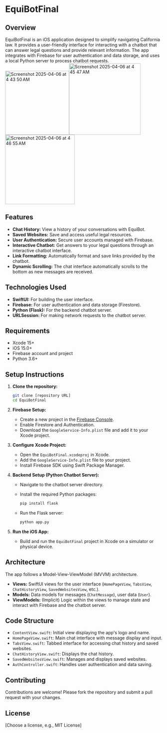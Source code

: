# EquiBotFinal

## Overview

EquiBotFinal is an iOS application designed to simplify navigating California law. It provides a user-friendly interface for interacting with a chatbot that can answer legal questions and provide relevant information. The app integrates with Firebase for user authentication and data storage, and uses a local Python server to process chatbot requests.
<img width="205" alt="Screenshot 2025-04-06 at 4 43 50 AM" src="https://github.com/user-attachments/assets/90753387-77f8-41d1-8ea8-702579601b6c" /><img width="229" alt="Screenshot 2025-04-06 at 4 45 47 AM" src="https://github.com/user-attachments/assets/016ea1d2-a4ec-4968-b609-a945db58d9f1" /><img width="223" alt="Screenshot 2025-04-06 at 4 46 55 AM" src="https://github.com/user-attachments/assets/5d82ec60-35f5-4ffc-b330-7b2fe2cacaba" />

## Features

-   **Chat History:** View a history of your conversations with EquiBot.
-   **Saved Websites:** Save and access useful legal resources.
-   **User Authentication:** Secure user accounts managed with Firebase.
-   **Interactive Chatbot:** Get answers to your legal questions through an interactive chatbot interface.
-   **Link Formatting:** Automatically format and save links provided by the chatbot.
-   **Dynamic Scrolling:** The chat interface automatically scrolls to the bottom as new messages are received.

## Technologies Used

-   **SwiftUI:** For building the user interface.
-   **Firebase:** For user authentication and data storage (Firestore).
-   **Python (Flask):** For the backend chatbot server.
-   **URLSession:** For making network requests to the chatbot server.


## Requirements

-   Xcode 15+
-   iOS 15.0+
-   Firebase account and project
-   Python 3.6+

## Setup Instructions

1.  **Clone the repository:**

    ```bash
    git clone [repository URL]
    cd EquiBotFinal
    ```

2.  **Firebase Setup:**

    -   Create a new project in the [Firebase Console](https://console.firebase.google.com/).
    -   Enable Firestore and Authentication.
    -   Download the `GoogleService-Info.plist` file and add it to your Xcode project.

3.  **Configure Xcode Project:**

    -   Open the `EquiBotFinal.xcodeproj` in Xcode.
    -   Add the `GoogleService-Info.plist` file to your project.
    -   Install Firebase SDK using Swift Package Manager.

4.  **Backend Setup (Python Chatbot Server):**

    -   Navigate to the chatbot server directory.
    -   Install the required Python packages:

        ```bash
        pip install flask
        ```

    -   Run the Flask server:

        ```bash
        python app.py
        ```

5.  **Run the iOS App:**

    -   Build and run the `EquiBotFinal` project in Xcode on a simulator or physical device.

## Architecture

The app follows a Model-View-ViewModel (MVVM) architecture.

-   **Views:** SwiftUI views for the user interface (`HomePageView`, `TabsView`, `ChatHistoryView`, `SavedWebsitesView`, etc.).
-   **Models:** Data models for messages (`ChatMessage`), user data (`User`).
-   **ViewModels:** (Implicit) Logic within the views to manage state and interact with Firebase and the chatbot server.

## Code Structure

-   `ContentView.swift`: Initial view displaying the app's logo and name.
-   `HomePageView.swift`: Main chat interface with message display and input.
-   `TabsView.swift`: Tabbed interface for accessing chat history and saved websites.
-   `ChatHistoryView.swift`: Displays the chat history.
-   `SavedWebsitesView.swift`: Manages and displays saved websites.
-   `AuthController.swift`: Handles user authentication and data saving.

## Contributing

Contributions are welcome! Please fork the repository and submit a pull request with your changes.

## License

[Choose a license, e.g., MIT License]
